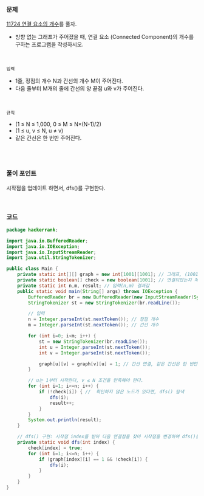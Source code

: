 ### 문제
[11724 연결 요소의 개수](https://www.acmicpc.net/problem/11724)를 풀자. <br>
+ 방향 없는 그래프가 주어졌을 때, 연결 요소 (Connected Component)의 개수를 구하는 프로그램을 작성하시오.

<br>

`입력` <br>
+ 1줄, 정점의 개수 N과 간선의 개수 M이 주어진다.
+ 다음 줄부터 M개의 줄에 간선의 양 끝점 u와 v가 주어진다.

<br>

`규칙` <br>
+  (1 ≤ N ≤ 1,000, 0 ≤ M ≤ N×(N-1)/2)
+ (1 ≤ u, v ≤ N, u ≠ v) 
+ 같은 간선은 한 번만 주어진다.

<br><br>

### 풀이 포인트
시작점을 업데이트 하면서, dfs()를 구현한다.

<br>

### 코드
```java
package hackerrank;

import java.io.BufferedReader;
import java.io.IOException;
import java.io.InputStreamReader;
import java.util.StringTokenizer;

public class Main {
    private static int[][] graph = new int[1001][1001]; // 그래프, (1001 크키: 좌표를 n 범위기준으로 햇)
    private static boolean[] check = new boolean[1001]; // 연결되었는지 체크한다.
    private static int n,m, result; // 입력(n,m) 결과값
    public static void main(String[] args) throws IOException {
        BufferedReader br = new BufferedReader(new InputStreamReader(System.in));
        StringTokenizer st = new StringTokenizer(br.readLine());

        // 입력
        n = Integer.parseInt(st.nextToken()); // 정점 개수
        m = Integer.parseInt(st.nextToken()); // 간선 개수

        for (int i=0; i<m; i++) {
            st = new StringTokenizer(br.readLine());
            int u = Integer.parseInt(st.nextToken());
            int v = Integer.parseInt(st.nextToken());

            graph[u][v] = graph[v][u] = 1; // 간선 연결, 같은 간선은 한 번만 주어진다.
        }

        // u는 1부터 시작한다, v ≤ N 조건을 만족해야 한다.
        for (int i=1; i<=n; i++) {
            if (!check[i]) { //  확인하지 않은 노드가 있다면, dfs() 탐색
                dfs(i);
                result++;
            }
        }
        System.out.println(result);
    }

    // dfs() 구현: 시작점 index를 받아 다음 연결점을 찾아 시작점을 변경하여 dfs()를 재호출 한다.
    private static void dfs(int index) {
        check[index] = true;
        for (int i=1; i<=n; i++) {
            if (graph[index][i] == 1 && !check[i]) {
                dfs(i);
            }
        }
    }
}
```
